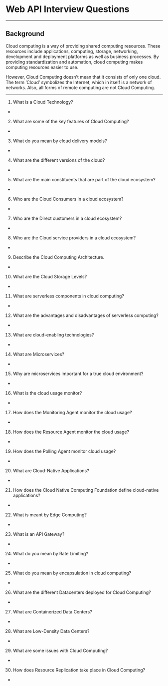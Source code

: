 # Web API Interview Questions

---

## Background
Cloud computing is a way of providing shared computing resources. These resources include applications, computing, storage, networking, development and deployment platforms as well as business processes. By providing standardization and automation, cloud computing makes computing resources easier to use.

However, Cloud Computing doesn’t mean that it consists of only one cloud. The term ‘Cloud’ symbolizes the Internet, which in itself is a network of networks. Also, all forms of remote computing are not Cloud Computing.

---

1. What is a Cloud Technology?
+ 

2. What are some of the key features of Cloud Computing?
+ 

3. What do you mean by cloud delivery models?
+ 

4. What are the different versions of the cloud?
+ 

5. What are the main constituents that are part of the cloud ecosystem?
+ 

6. Who are the Cloud Consumers in a cloud ecosystem?
+ 

7. Who are the Direct customers in a cloud ecosystem?
+ 

8. Who are the Cloud service providers in a cloud ecosystem?
+ 

9.  Describe the Cloud Computing Architecture.
+ 

10. What are the Cloud Storage Levels?
+ 

11. What are serverless components in cloud computing?
+ 

12. What are the advantages and disadvantages of serverless computing?
+ 

13. What are cloud-enabling technologies?
+ 

14. What are Microservices?
+ 

15. Why are microservices important for a true cloud environment?
+ 

16. What is the cloud usage monitor?
+ 

17. How does the Monitoring Agent monitor the cloud usage?
+ 

18. How does the Resource Agent monitor the cloud usage?
+ 

19. How does the Polling Agent monitor cloud usage?
+ 

20. What are Cloud-Native Applications?
+ 

21. How does the Cloud Native Computing Foundation define cloud-native applications?
+ 

22. What is meant by Edge Computing?
+ 

23. What is an API Gateway?
+ 

24. What do you mean by Rate Limiting?
+ 

25. What do you mean by encapsulation in cloud computing?
+ 

26. What are the different Datacenters deployed for Cloud Computing?
+ 

27. What are Containerized Data Centers?
+ 

28. What are Low-Density Data Centers?
+ 

29. What are some issues with Cloud Computing?
+ 

30. How does Resource Replication take place in Cloud Computing?
+ 